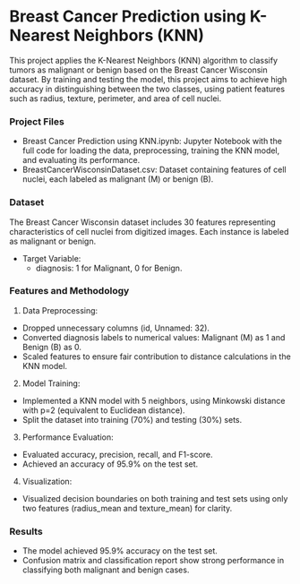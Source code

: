 # Breast Cancer Prediction using K-Nearest Neighbors (KNN)
This project applies the K-Nearest Neighbors (KNN) algorithm to classify tumors as malignant or benign based on the Breast Cancer Wisconsin dataset. By training and testing the model, this project aims to achieve high accuracy in distinguishing between the two classes, using patient features such as radius, texture, perimeter, and area of cell nuclei.
### Project Files
- Breast Cancer Prediction using KNN.ipynb: Jupyter Notebook with the full code for loading the data, preprocessing, training the KNN model, and evaluating its performance.
- BreastCancerWisconsinDataset.csv: Dataset containing features of cell nuclei, each labeled as malignant (M) or benign (B).
### Dataset
The Breast Cancer Wisconsin dataset includes 30 features representing characteristics of cell nuclei from digitized images. Each instance is labeled as malignant or benign.
- Target Variable:
    - diagnosis: 1 for Malignant, 0 for Benign.
### Features and Methodology
1. Data Preprocessing:
- Dropped unnecessary columns (id, Unnamed: 32).
- Converted diagnosis labels to numerical values: Malignant (M) as 1 and Benign (B) as 0.
- Scaled features to ensure fair contribution to distance calculations in the KNN model.
2. Model Training:
- Implemented a KNN model with 5 neighbors, using Minkowski distance with p=2 (equivalent to Euclidean distance).
- Split the dataset into training (70%) and testing (30%) sets.
3. Performance Evaluation:
- Evaluated accuracy, precision, recall, and F1-score.
- Achieved an accuracy of 95.9% on the test set.
4. Visualization:
- Visualized decision boundaries on both training and test sets using only two features (radius_mean and texture_mean) for clarity.
### Results
- The model achieved 95.9% accuracy on the test set.
- Confusion matrix and classification report show strong performance in classifying both malignant and benign cases.

